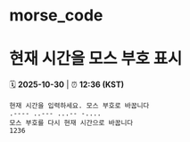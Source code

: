 # morse_code
# 현재 시간을 모스 부호 표시
<!-- MORSE_TIME_START -->
🗓️ **2025-10-30** | ⏰ **12:36 (KST)**

```
현재 시간을 입력하세요. 모스 부호로 바꿉니다
.---- ..--- ...-- -....
모스 부호를 다시 현재 시간으로 바꿉니다
1236
```
<!-- MORSE_TIME_END -->
